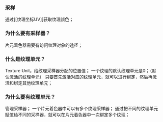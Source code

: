 ### 采样
通过[[纹理坐标UV]]获取纹理颜色；

### 为什么要有采样器？
片元着色器需要有访问纹理对象的途径；

### 什么是纹理单元？
Texture Unit，给纹理采样器分配的位置值；
一个纹理的默认纹理单元是0；（默认激活的纹理单元）
只要首先激活对应的纹理单元，就可以进行绑定，然后再激活和绑定其他纹理单元；

### 为什么要有纹理单元？
管理采样器；
一个片元着色器中可以有多个纹理采样器；
通过把不同的纹理单元赋值给不同的采样器，就可以在片元着色器中一次绑定多个纹理；

